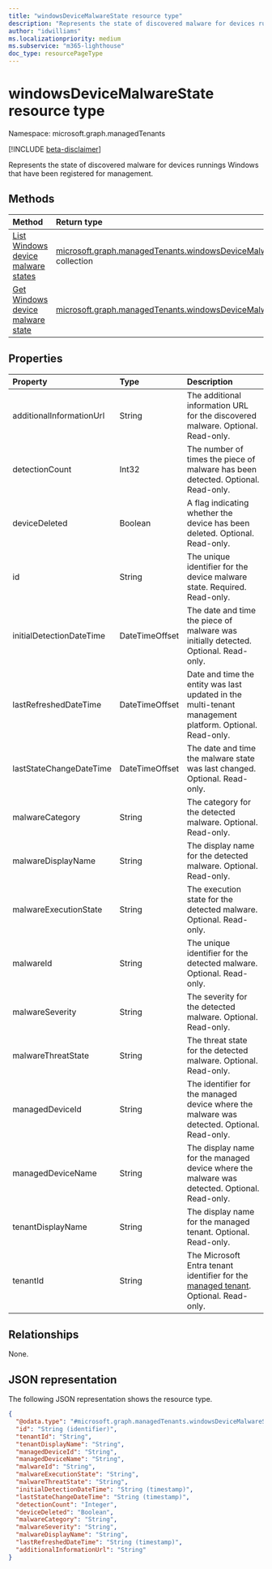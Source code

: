 ```yaml
---
title: "windowsDeviceMalwareState resource type"
description: "Represents the state of discovered malware for devices runnings Windows that have been registered for management."
author: "idwilliams"
ms.localizationpriority: medium
ms.subservice: "m365-lighthouse"
doc_type: resourcePageType
---
```


# windowsDeviceMalwareState resource type

Namespace: microsoft.graph.managedTenants

[!INCLUDE [beta-disclaimer](../../includes/beta-disclaimer.md)]

Represents the state of discovered malware for devices runnings Windows that have been registered for management.

## Methods
|Method|Return type|Description|
|:---|:---|:---|
|[List Windows device malware states](../api/managedtenants-managedtenant-list-windowsdevicemalwarestates.md)|[microsoft.graph.managedTenants.windowsDeviceMalwareState](../resources/managedtenants-windowsdevicemalwarestate.md) collection|Get a list of the [windowsDeviceMalwareState](../resources/managedtenants-windowsdevicemalwarestate.md) objects and their properties.
|[Get Windows device malware state](../api/managedtenants-windowsdevicemalwarestate-get.md)|[microsoft.graph.managedTenants.windowsDeviceMalwareState](../resources/managedtenants-windowsdevicemalwarestate.md)|Read the properties and relationships of a [windowsDeviceMalwareState](../resources/managedtenants-windowsdevicemalwarestate.md) object.|

## Properties
|Property|Type|Description|
|:---|:---|:---|
|additionalInformationUrl|String|The additional information URL for the discovered malware. Optional. Read-only.|
|detectionCount|Int32|The number of times the piece of malware has been detected. Optional. Read-only.|
|deviceDeleted|Boolean|A flag indicating whether the device has been deleted. Optional. Read-only.|
|id|String|The unique identifier for the device malware state. Required. Read-only.|
|initialDetectionDateTime|DateTimeOffset|The date and time the piece of malware was initially detected. Optional. Read-only.|
|lastRefreshedDateTime|DateTimeOffset|Date and time the entity was last updated in the multi-tenant management platform. Optional. Read-only.|
|lastStateChangeDateTime|DateTimeOffset|The date and time the malware state was last changed. Optional. Read-only.|
|malwareCategory|String|The category for the detected malware. Optional. Read-only.|
|malwareDisplayName|String|The display name for the detected malware. Optional. Read-only.|
|malwareExecutionState|String|The execution state for the detected malware. Optional. Read-only.|
|malwareId|String|The unique identifier for the detected malware. Optional. Read-only.|
|malwareSeverity|String|The severity for the detected malware. Optional. Read-only.|
|malwareThreatState|String|The threat state for the detected malware. Optional. Read-only.|
|managedDeviceId|String|The identifier for the managed device where the malware was detected. Optional. Read-only.|
|managedDeviceName|String|The display name for the managed device where the malware was detected. Optional. Read-only.|
|tenantDisplayName|String|The display name for the managed tenant. Optional. Read-only.|
|tenantId|String|The Microsoft Entra tenant identifier for the [managed tenant](../resources/managedtenants-tenant.md). Optional. Read-only.|

## Relationships
None.

## JSON representation
The following JSON representation shows the resource type.
<!-- {
  "blockType": "resource",
  "keyProperty": "id",
  "@odata.type": "microsoft.graph.managedTenants.windowsDeviceMalwareState",
  "baseType": "microsoft.graph.entity",
  "openType": true
}
-->
``` json
{
  "@odata.type": "#microsoft.graph.managedTenants.windowsDeviceMalwareState",
  "id": "String (identifier)",
  "tenantId": "String",
  "tenantDisplayName": "String",
  "managedDeviceId": "String",
  "managedDeviceName": "String",
  "malwareId": "String",
  "malwareExecutionState": "String",
  "malwareThreatState": "String",
  "initialDetectionDateTime": "String (timestamp)",
  "lastStateChangeDateTime": "String (timestamp)",
  "detectionCount": "Integer",
  "deviceDeleted": "Boolean",
  "malwareCategory": "String",
  "malwareSeverity": "String",
  "malwareDisplayName": "String",
  "lastRefreshedDateTime": "String (timestamp)",
  "additionalInformationUrl": "String"
}
```
